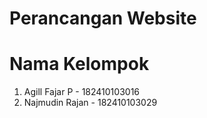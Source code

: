 # Perancangan Website
# Nama Kelompok
1. Agill Fajar P - 182410103016
2. Najmudin Rajan - 182410103029
